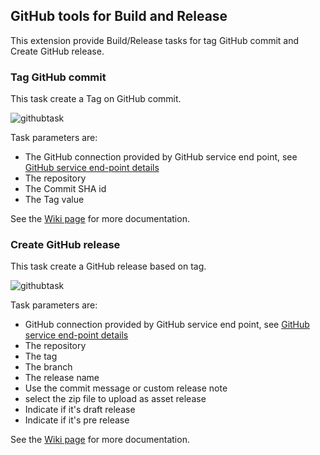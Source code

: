 ## GitHub tools for Build and Release ##

This extension provide Build/Release tasks for tag GitHub commit and Create GitHub release.

### Tag GitHub commit ###

This task create a Tag on GitHub commit.

![githubtask](https://github.com/mikaelkrief/GitHub-Tools-vsts-extensions/blob/master/GitHubTasks/static/images/screen1.png)

Task parameters are:
 - The GitHub connection provided by GitHub service end point, see [GitHub service end-point details](https://github.com/mikaelkrief/GitHub-Tools-vsts-extensions/wiki/GitHub-Service-End-point)
 - The repository
 - The Commit SHA id
 - The Tag value
 

See the [Wiki page](https://github.com/mikaelkrief/GitHub-Tools-vsts-extensions/wiki/Tag-GitHub-commit) for more documentation.

### Create GitHub release ###

This task create a GitHub release based on tag.

![githubtask](https://github.com/mikaelkrief/GitHub-Tools-vsts-extensions/blob/master/GitHubTasks/static/images/screen2.png)

Task parameters are:
 - GitHub connection provided by GitHub service end point, see [GitHub service end-point details](https://github.com/mikaelkrief/GitHub-Tools-vsts-extensions/wiki/GitHub-Service-End-point)
 - The repository
 - The tag
 - The branch
 - The release name
 - Use the commit message or custom release note
 - select the zip file to upload as asset release
 - Indicate if it's draft release
 - Indicate if it's pre release
 

See the [Wiki page](https://github.com/mikaelkrief/GitHub-Tools-vsts-extensions/wiki/Create-GitHub-release) for more documentation.
